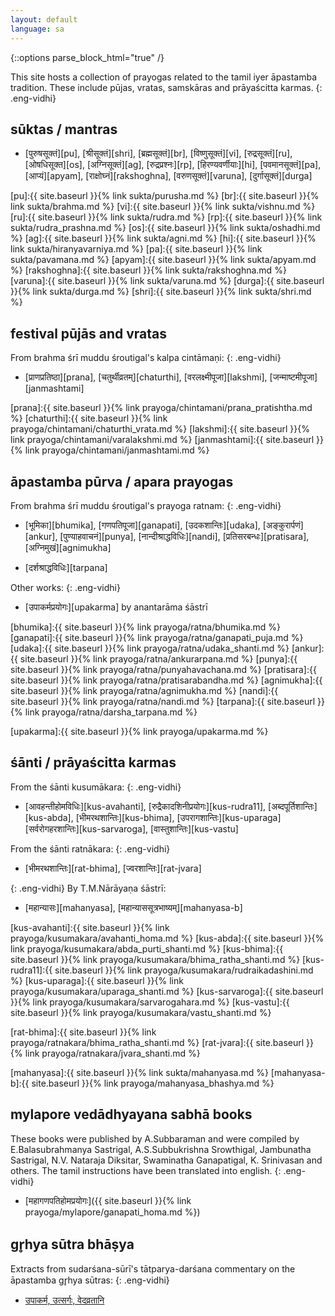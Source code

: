 ```yaml
---
layout: default
language: sa
---
```


{::options parse_block_html="true" /}
<div lang="{{ page.language }}" class="index">

This site hosts a collection of prayogas related to the tamil iyer āpastamba tradition.
These include pūjas, vratas, samskāras and prāyaścitta karmas.
{: .eng-vidhi}

## sūktas / mantras

- [पुरुषसूक्तं][pu],
[श्रीसूक्तं][shri],
[ब्रह्मसूक्तं][br],
[विष्णुसूक्तं][vi],
[रुद्रसूक्तं][ru],
[ओषधिसूक्त][os],
[अग्निसूक्तं][ag],
[रुद्रप्रश्नः][rp],
[हिरण्यवर्णीयाः][hi],
[पवमानसूक्तं][pa],
[आप्यं][apyam],
[राक्षोघ्नं][rakshoghna],
[वरुणसूक्तं][varuna],
[दुर्गासूक्तं][durga]

[pu]:{{ site.baseurl }}{% link sukta/purusha.md %}
[br]:{{ site.baseurl }}{% link sukta/brahma.md %}
[vi]:{{ site.baseurl }}{% link sukta/vishnu.md %}
[ru]:{{ site.baseurl }}{% link sukta/rudra.md %}
[rp]:{{ site.baseurl }}{% link sukta/rudra_prashna.md %}
[os]:{{ site.baseurl }}{% link sukta/oshadhi.md %}
[ag]:{{ site.baseurl }}{% link sukta/agni.md %}
[hi]:{{ site.baseurl }}{% link sukta/hiranyavarniya.md %}
[pa]:{{ site.baseurl }}{% link sukta/pavamana.md %}
[apyam]:{{ site.baseurl }}{% link sukta/apyam.md %}
[rakshoghna]:{{ site.baseurl }}{% link sukta/rakshoghna.md %}
[varuna]:{{ site.baseurl }}{% link sukta/varuna.md %}
[durga]:{{ site.baseurl }}{% link sukta/durga.md %}
[shri]:{{ site.baseurl }}{% link sukta/shri.md %}

## festival pūjās and vratas

From brahma śrī muddu śroutigal's kalpa cintāmaṇi:
{: .eng-vidhi}

- [प्राणप्रतिष्ठा][prana],
[चतुर्थीव्रतम्][chaturthi],
[वरलक्ष्मीपूजा][lakshmi],
[जन्माष्टमीपूजा][janmashtami]

[prana]:{{ site.baseurl }}{% link prayoga/chintamani/prana_pratishtha.md %}
[chaturthi]:{{ site.baseurl }}{% link prayoga/chintamani/chaturthi_vrata.md %}
[lakshmi]:{{ site.baseurl }}{% link prayoga/chintamani/varalakshmi.md %}
[janmashtami]:{{ site.baseurl }}{% link prayoga/chintamani/janmashtami.md %}

## āpastamba pūrva / apara prayogas

From brahma śrī muddu śroutigal's prayoga ratnam:
{: .eng-vidhi}

- [भूमिका][bhumika],
[गणपतिपूजा][ganapati],
[उदकशान्तिः][udaka],
[अङ्कुरार्पणं][ankur],
[पुण्याहवाचनं][punya],
[नान्दीश्राद्धविधिः][nandi],
[प्रतिसरबन्धः][pratisara],
[अग्निमुखं][agnimukha]

- [दर्शश्राद्धविधिः][tarpana]

Other works:
{: .eng-vidhi}

- [उपाकर्मप्रयोगः][upakarma] <span class="eng-vidhi">by anantarāma śāstrī</span>

[bhumika]:{{ site.baseurl }}{% link prayoga/ratna/bhumika.md %}
[ganapati]:{{ site.baseurl }}{% link prayoga/ratna/ganapati_puja.md %}
[udaka]:{{ site.baseurl }}{% link prayoga/ratna/udaka_shanti.md %}
[ankur]:{{ site.baseurl }}{% link prayoga/ratna/ankurarpana.md %}
[punya]:{{ site.baseurl }}{% link prayoga/ratna/punyahavachana.md %}
[pratisara]:{{ site.baseurl }}{% link prayoga/ratna/pratisarabandha.md %}
[agnimukha]:{{ site.baseurl }}{% link prayoga/ratna/agnimukha.md %}
[nandi]:{{ site.baseurl }}{% link prayoga/ratna/nandi.md %}
[tarpana]:{{ site.baseurl }}{% link prayoga/ratna/darsha_tarpana.md %}

[upakarma]:{{ site.baseurl }}{% link prayoga/upakarma.md %}

## śānti / prāyaścitta karmas

From the śānti kusumākara:
{: .eng-vidhi}

- [आवहन्तीहोमविधिः][kus-avahanti], [रुद्रैकादशिनीप्रयोगः][kus-rudra11], [अब्दपूर्तिशान्तिः][kus-abda], [भीमरथशान्तिः][kus-bhima], [उपरागशान्तिः][kus-uparaga]
[सर्वरोगहरशान्तिः][kus-sarvaroga], [वास्तुशान्तिः][kus-vastu]

From the śānti ratnākara:
{: .eng-vidhi}

- [भीमरथशान्तिः][rat-bhima], [ज्वरशान्तिः][rat-jvara]

{: .eng-vidhi}
By T.M.Nārāyaṇa śāstrī:

- [महान्यासः][mahanyasa],
[महान्याससूत्रभाष्यम्][mahanyasa-b]

[kus-avahanti]:{{ site.baseurl }}{% link prayoga/kusumakara/avahanti_homa.md %}
[kus-abda]:{{ site.baseurl }}{% link prayoga/kusumakara/abda_purti_shanti.md %}
[kus-bhima]:{{ site.baseurl }}{% link prayoga/kusumakara/bhima_ratha_shanti.md %}
[kus-rudra11]:{{ site.baseurl }}{% link prayoga/kusumakara/rudraikadashini.md %}
[kus-uparaga]:{{ site.baseurl }}{% link prayoga/kusumakara/uparaga_shanti.md %}
[kus-sarvaroga]:{{ site.baseurl }}{% link prayoga/kusumakara/sarvarogahara.md %}
[kus-vastu]:{{ site.baseurl }}{% link prayoga/kusumakara/vastu_shanti.md %}

[rat-bhima]:{{ site.baseurl }}{% link prayoga/ratnakara/bhima_ratha_shanti.md %}
[rat-jvara]:{{ site.baseurl }}{% link prayoga/ratnakara/jvara_shanti.md %}

[mahanyasa]:{{ site.baseurl }}{% link sukta/mahanyasa.md %}
[mahanyasa-b]:{{ site.baseurl }}{% link prayoga/mahanyasa_bhashya.md %}

## mylapore vedādhyayana sabhā books

These books were published by A.Subbaraman and were compiled by E.Balasubrahmanya Sastrigal, 
A.S.Subbukrishna Srowthigal, Jambunatha Sastrigal, N.V. Nataraja Diksitar, Swaminatha Ganapatigal, 
K. Srinivasan and others. The tamil instructions have been translated into english.
{: .eng-vidhi}

- [महागणपतिहोमप्रयोगः]({{ site.baseurl }}{% link prayoga/mylapore/ganapati_homa.md %})

## gr̥hya sūtra bhāṣya

Extracts from sudarśana-sūrī's tātparya-darśana commentary on the āpastamba gr̥hya sūtras:
{: .eng-vidhi}

- [उपाकर्म, उत्सर्गः, वेदव्रतानि](prayoga/taatparyadarshana/adhyayana-vrataani.md)

<!-- [वैश्वदेवम्](prayoga/taatparyadarshana/pancha-mahaa-yajjna.md),
[अग्निहोत्रम्](prayoga/taatparyadarshana/paaka-yajjna-agnihotra-riitiH.md) -->

<!-- Extracts from haradatta-miśra's anākulā commentary on the āpastamba gr̥hya sūtras.
{: .eng-vidhi} -->

<!-- - [अग्निहोत्रम्](prayoga/anukuulaa/paaka-yajjna-agnihotra-riitiH.md) -->
